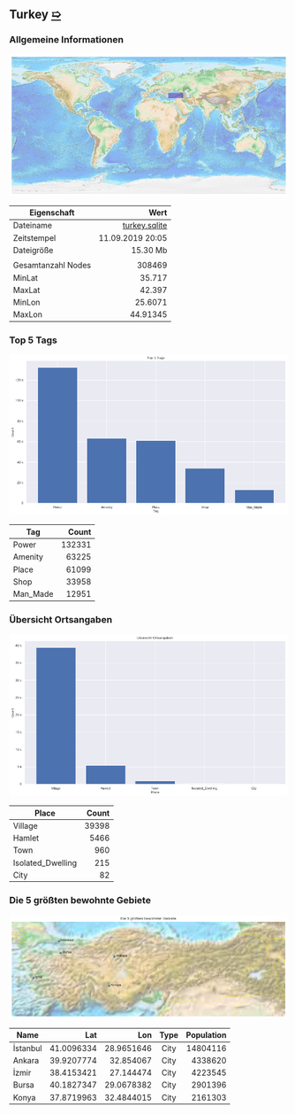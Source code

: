 ## Turkey [&#10159;](turkey.sqlite)

### Allgemeine Informationen

![Overview](./Images/turkey_overview.png)

|Eigenschaft|Wert|
|-|-:|
Dateiname|[turkey.sqlite](turkey.sqlite)|
Zeitstempel|11.09.2019 20:05|
Dateigr&ouml;&szlig;e|15.30 Mb|
|||
Gesamtanzahl Nodes|308469|
|MinLat|35.717|
|MaxLat|42.397|
|MinLon|25.6071|
|MaxLon|44.91345|

### Top 5 Tags

![Tags](./Images/turkey_tags.png)

|Tag|Count|
|-|-:|
|Power|132331|
|Amenity|63225|
|Place|61099|
|Shop|33958|
|Man_Made|12951|

### &Uuml;bersicht Ortsangaben

![Places](./Images/turkey_places.png)

|Place|Count|
|-|-:|
|Village|39398|
|Hamlet|5466|
|Town|960|
|Isolated_Dwelling|215|
|City|82|

### Die 5 gr&ouml;&szlig;ten bewohnte Gebiete

![Places](./Images/turkey_topplaces.png)

|Name|Lat|Lon|Type|Population|
|----|--:|--:|:--:|---------:|
|İstanbul|41.0096334|28.9651646|City|14804116|
|Ankara|39.9207774|32.854067|City|4338620|
|İzmir|38.4153421|27.144474|City|4223545|
|Bursa|40.1827347|29.0678382|City|2901396|
|Konya|37.8719963|32.4844015|City|2161303|
